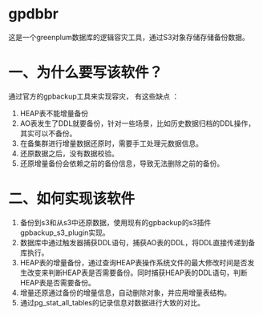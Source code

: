 # gpdbbr
这是一个greenplum数据库的逻辑容灾工具，通过S3对象存储存储备份数据。

# 一、为什么要写该软件？
通过官方的gpbackup工具来实现容灾， 有这些缺点 ：
1. HEAP表不能增量备份
2. AO表发生了DDL就要备份，针对一些场景，比如历史数据归档的DDL操作，其实可以不备份。
3. 在备集群进行增量数据还原时，需要手工处理元数据信息。
4. 还原数据之后，没有数据校验。
5. 还原增量备份会依赖之前的备份信息，导致无法删除之前的备份。

# 二、如何实现该软件
1. 备份到s3和从s3中还原数据，使用现有的gpbackup的s3插件gpbackup_s3_plugin实现。
2. 数据库中通过触发器捕获DDL语句，捕获AO表的DDL，将DDL直接传递到备库执行。
3. HEAP表的增量备份，通过查询HEAP表操作系统文件的最大修改时间是否发生改变来判断HEAP表是否需要备份。同时捕获HEAP表的DDL语句，判断HEAP表是否需要备份。
4. 增量还原通过备份的增量信息，自动删除对象，并应用增量表结构。
5. 通过pg_stat_all_tables的记录信息对数据进行大致的对比。
